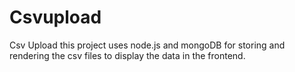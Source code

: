 # Csvupload
Csv Upload this project uses node.js and mongoDB for storing  and rendering the csv files to display the data in the frontend.
